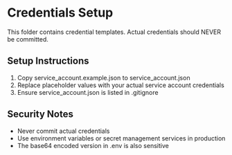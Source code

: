 ﻿# Credentials Setup

This folder contains credential templates. Actual credentials should NEVER be committed.

## Setup Instructions

1. Copy service_account.example.json to service_account.json
2. Replace placeholder values with your actual service account credentials
3. Ensure service_account.json is listed in .gitignore

## Security Notes

- Never commit actual credentials
- Use environment variables or secret management services in production
- The base64 encoded version in .env is also sensitive
